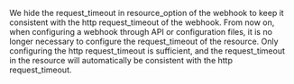 We hide the request_timeout in resource_option of the webhook to keep it consistent with the http request_timeout of the webhook.
From now on, when configuring a webhook through API or configuration files,
it is no longer necessary to configure the request_timeout of the resource. Only configuring the http request_timeout is sufficient, and the request_timeout in the resource will automatically be consistent with the http request_timeout.
